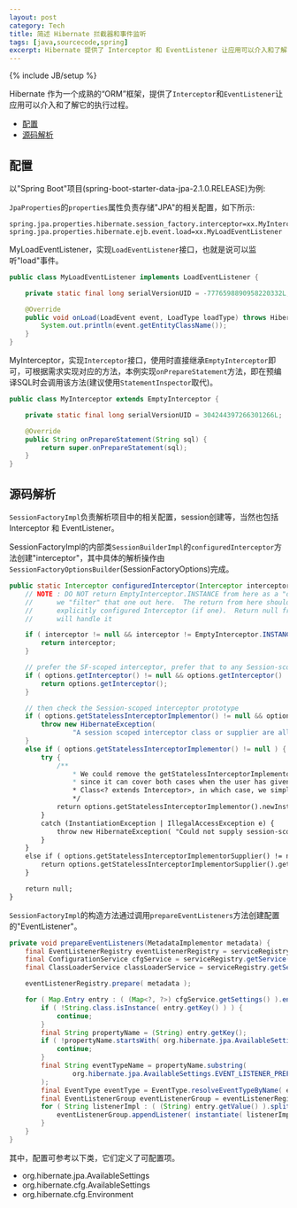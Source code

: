 ```yaml
---
layout: post
category: Tech
title: 简述 Hibernate 拦截器和事件监听
tags: [java,sourcecode,spring]
excerpt: Hibernate 提供了 Interceptor 和 EventListener 让应用可以介入和了解它的执行过程。
---
```


{% include JB/setup %}

Hibernate 作为一个成熟的“ORM”框架，提供了`Interceptor`和`EventListener`让应用可以介入和了解它的执行过程。


<!-- @import "[TOC]" {cmd="toc" depthFrom=2 depthTo=6 orderedList=false} -->

<!-- code_chunk_output -->

* [配置](#配置)
* [源码解析](#源码解析)

<!-- /code_chunk_output -->


## 配置

以"Spring Boot"项目(spring-boot-starter-data-jpa-2.1.0.RELEASE)为例:

`JpaProperties`的`properties`属性负责存储"JPA"的相关配置，如下所示:

```
spring.jpa.properties.hibernate.session_factory.interceptor=xx.MyInterceptor
spring.jpa.properties.hibernate.ejb.event.load=xx.MyLoadEventListener
```

MyLoadEventListener，实现`LoadEventListener`接口，也就是说可以监听"load"事件。
```java
public class MyLoadEventListener implements LoadEventListener {

    private static final long serialVersionUID = -7776598890958220332L;

    @Override
    public void onLoad(LoadEvent event, LoadType loadType) throws HibernateException {
        System.out.println(event.getEntityClassName());
    }
}
```
MyInterceptor，实现`Interceptor`接口，使用时直接继承`EmptyInterceptor`即可，可根据需求实现对应的方法，本例实现`onPrepareStatement`方法，即在预编译SQL时会调用该方法(建议使用`StatementInspector`取代)。
```java
public class MyInterceptor extends EmptyInterceptor {

    private static final long serialVersionUID = 304244397266301266L;

    @Override
    public String onPrepareStatement(String sql) {
        return super.onPrepareStatement(sql);
    }
}
```

## 源码解析

`SessionFactoryImpl`负责解析项目中的相关配置，session创建等，当然也包括 Interceptor 和 EventListener。

SessionFactoryImpl的内部类`SessionBuilderImpl`的`configuredInterceptor`方法创建"interceptor"，其中具体的解析操作由`SessionFactoryOptionsBuilder`(SessionFactoryOptions)完成。

```java
public static Interceptor configuredInterceptor(Interceptor interceptor, SessionFactoryOptions options) {
    // NOTE : DO NOT return EmptyInterceptor.INSTANCE from here as a "default for the Session"
    // 		we "filter" that one out here.  The return from here should represent the
    //		explicitly configured Interceptor (if one).  Return null from here instead; Session
    //		will handle it

    if ( interceptor != null && interceptor != EmptyInterceptor.INSTANCE ) {
        return interceptor;
    }

    // prefer the SF-scoped interceptor, prefer that to any Session-scoped interceptor prototype
    if ( options.getInterceptor() != null && options.getInterceptor() != EmptyInterceptor.INSTANCE ) {
        return options.getInterceptor();
    }

    // then check the Session-scoped interceptor prototype
    if ( options.getStatelessInterceptorImplementor() != null && options.getStatelessInterceptorImplementorSupplier() != null ) {
        throw new HibernateException(
                "A session scoped interceptor class or supplier are allowed, but not both!" );
    }
    else if ( options.getStatelessInterceptorImplementor() != null ) {
        try {
            /**
                * We could remove the getStatelessInterceptorImplementor method and use just the getStatelessInterceptorImplementorSupplier
                * since it can cover both cases when the user has given a Supplier<? extends Interceptor> or just the
                * Class<? extends Interceptor>, in which case, we simply instantiate the Interceptor when calling the Supplier.
                */
            return options.getStatelessInterceptorImplementor().newInstance();
        }
        catch (InstantiationException | IllegalAccessException e) {
            throw new HibernateException( "Could not supply session-scoped SessionFactory Interceptor", e );
        }
    }
    else if ( options.getStatelessInterceptorImplementorSupplier() != null ) {
        return options.getStatelessInterceptorImplementorSupplier().get();
    }

    return null;
}
```

`SessionFactoryImpl`的构造方法通过调用`prepareEventListeners`方法创建配置的"EventListener"。
```java
private void prepareEventListeners(MetadataImplementor metadata) {
    final EventListenerRegistry eventListenerRegistry = serviceRegistry.getService( EventListenerRegistry.class );
    final ConfigurationService cfgService = serviceRegistry.getService( ConfigurationService.class );
    final ClassLoaderService classLoaderService = serviceRegistry.getService( ClassLoaderService.class );

    eventListenerRegistry.prepare( metadata );

    for ( Map.Entry entry : ( (Map<?, ?>) cfgService.getSettings() ).entrySet() ) {
        if ( !String.class.isInstance( entry.getKey() ) ) {
            continue;
        }
        final String propertyName = (String) entry.getKey();
        if ( !propertyName.startsWith( org.hibernate.jpa.AvailableSettings.EVENT_LISTENER_PREFIX ) ) {
            continue;
        }
        final String eventTypeName = propertyName.substring(
                org.hibernate.jpa.AvailableSettings.EVENT_LISTENER_PREFIX.length() + 1
        );
        final EventType eventType = EventType.resolveEventTypeByName( eventTypeName );
        final EventListenerGroup eventListenerGroup = eventListenerRegistry.getEventListenerGroup( eventType );
        for ( String listenerImpl : ( (String) entry.getValue() ).split( " ," ) ) {
            eventListenerGroup.appendListener( instantiate( listenerImpl, classLoaderService ) );
        }
    }
}
```

其中，配置可参考以下类，它们定义了可配置项。

* org.hibernate.jpa.AvailableSettings
* org.hibernate.cfg.AvailableSettings
* org.hibernate.cfg.Environment